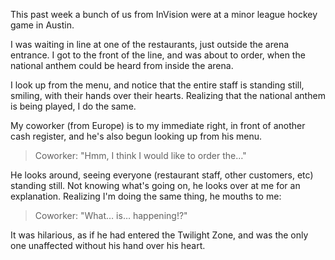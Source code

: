 This past week a bunch of us from InVision were at a minor league hockey game in Austin.

I was waiting in line at one of the restaurants, just outside the arena entrance. I got to the front of the line, and was about to order, when the national anthem could be heard from inside the arena.

I look up from the menu, and notice that the entire staff is standing still, smiling, with their hands over their hearts. Realizing that the national anthem is being played, I do the same.

My coworker (from Europe) is to my immediate right, in front of another cash register, and he's also begun looking up from his menu.

> Coworker: "Hmm, I think I would like to order the…"

He looks around, seeing everyone (restaurant staff, other customers, etc) standing still. Not knowing what's going on, he looks over at me for an explanation. Realizing I'm doing the same thing, he mouths to me:

> Coworker: "What… is… happening!?"

It was hilarious, as if he had entered the Twilight Zone, and was the only one unaffected without his hand over his heart.
